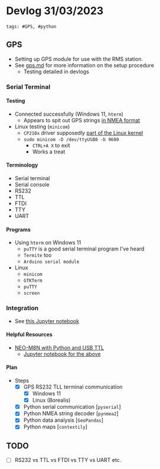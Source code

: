 # Devlog 31/03/2023

```text
tags: #GPS, #python
```

## GPS

- Setting up GPS module for use with the RMS station.
- See [gps.md](../gps.md) for more information on the setup procedure
  - Testing detailed in devlogs

### Serial Terminal

#### Testing

- Connected successfully (Windows 11, `hterm`)
  - Appears to spit out GPS strings [in NMEA format](https://en.wikipedia.org/wiki/NMEA_0183)
- Linux testing (`minicom`)
  - `CP210x` driver supposedly [part of the Linux kernel](https://community.silabs.com/s/article/cp210x-driver-in-the-linux-kernel?language=en_US)
  - `sudo minicom -D /dev/ttyUSB0 -b 9600`
    - `CTRL+A X` to exit
    - Works a treat

#### Terminology

- Serial terminal
- Serial console
- RS232
- TTL
- FTDI
- TTY
- UART

#### Programs

- Using `hterm` on Windows 11
  - `puTTY` is a good serial terminal program I've heard
  - `Termite` too
  - `Arduino serial module`
- Linux
  - `minicom`
  - `GTKTerm`
  - `puTTY`
  - `screen`

### Integration

- See [this Jupyter notebook](../../Tests/gps/gps_test.ipynb)

#### Helpful Resources

- [NEO-M8N with Python and USB TTL](https://python.plainenglish.io/receiving-and-processing-gps-data-using-external-receiver-with-python-24d3592ad2e0)
  - [Jupyter notebook for the above](https://github.com/maxim75/data-visualization/blob/master/notebooks/gps_serial.ipynb)

#### Plan

- Steps
  - [X] GPS RS232 TLL terminal communication
    - [X] Windows 11
    - [X] Linux (Borealis)
  - [X] Python serial communication [`pyserial`]
  - [X] Python NMEA string decoder [`pynmea2`]
  - [X] Python data analysis [`GeoPandas`]
  - [X] Python maps [`contextily`]

## TODO

- [ ] RS232 vs TTL vs FTDI vs TTY vs UART etc.

